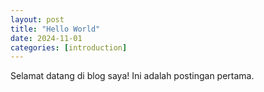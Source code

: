 ```yaml
---
layout: post
title: "Hello World"
date: 2024-11-01
categories: [introduction]
---
```


Selamat datang di blog saya! Ini adalah postingan pertama.
